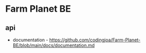 # Farm Planet BE

## api

- documentation - https://github.com/codingjoa/Farm-Planet-BE/blob/main/docs/documentation.md
